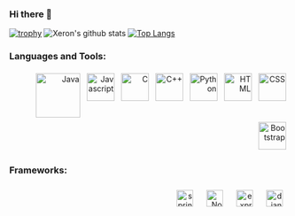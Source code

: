 ### Hi there 👋

<!--
**Xeron07/xeron07** is a ✨ _special_ ✨ repository because its `README.md` (this file) appears on your GitHub profile.

Here are some ideas to get you started:

- 🔭 I’m currently working on ...
- 🌱 I’m currently learning ...
- 👯 I’m looking to collaborate on ...
- 🤔 I’m looking for help with ...
- 💬 Ask me about ...
- 📫 How to reach me: ...
- 😄 Pronouns: ...
- ⚡ Fun fact: ...
-->

[![trophy](https://github-profile-trophy.vercel.app/?username=xeron07)](https://github.com/ryo-ma/github-profile-trophy)
![Xeron's github stats](https://github-readme-stats.vercel.app/api?username=xeron07&count_private=true)
[![Top Langs](https://github-readme-stats.vercel.app/api/top-langs/?username=xeron07&langs_count=8&hide=html,css&layout=compact)](https://github.com/xeron07/github-readme-stats)

### Languages and Tools:
<p align="right">
<img 
     src="https://images.vexels.com/media/users/3/166401/isolated/preview/b82aa7ac3f736dd78570dd3fa3fa9e24-java-programming-language-icon-by-vexels.png" 
     alt="Java" height="80" style="vertical-align:top; margin:4px">
<img 
     src="https://www.freepnglogos.com/uploads/javascript-png/javascript-vector-logo-yellow-png-transparent-javascript-vector-12.png" 
     alt="Javascript" height="50" style="vertical-align:top; margin:4px">
<img 
     src="https://cdn.iconscout.com/icon/free/png-512/c-programming-569564.png" 
     alt="C" height="50" style="vertical-align:top; margin:4px">
<img 
     src="https://img.icons8.com/color/452/c-plus-plus-logo.png" 
     alt="C++" height="50" style="vertical-align:top; margin:4px"> 
 <img 
     src="https://cdn3.iconfinder.com/data/icons/logos-and-brands-adobe/512/267_Python-512.png" 
     alt="Python" height="50" style="vertical-align:top; margin:4px">
<!--  <img 
     src="https://bashlogo.com/img/logo/jpg/full_colored_dark.jpg" 
     alt="Bash" height="50" style="vertical-align:top; margin:4px"> -->
<!--  <img 
     src="https://upload.wikimedia.org/wikipedia/commons/thumb/4/4f/Icon-Vim.svg/1200px-Icon-Vim.svg.png" 
     alt="Vim" height="50" style="vertical-align:top; margin:4px"> -->
  <img 
     src="https://www.w3.org/html/logo/downloads/HTML5_Logo_512.png" 
     alt="HTML" height="50" style="vertical-align:top; margin:4px">
  <img 
     src="https://upload.wikimedia.org/wikipedia/commons/thumb/d/d5/CSS3_logo_and_wordmark.svg/1200px-CSS3_logo_and_wordmark.svg.png" 
     alt="CSS" height="50" style="vertical-align:top; margin:4px">
  <img 
     src="https://getbootstrap.com/docs/4.0/assets/brand/bootstrap-social-logo.png" 
     alt="Bootstrap" height="50" style="vertical-align:top; margin:4px">
</p>

### Frameworks:
<p align="right">
<img 
     src="https://dzone.com/storage/temp/12434118-spring-boot-logo.png" 
     alt="spring-boot" height="30" style="vertical-align:top; margin:10px">
<img 
     src="https://www.logolynx.com/images/logolynx/08/08bc1e1ab432c9d956566b235925dd47.png" 
     alt="NodeJS" height="30" style="vertical-align:top; margin:10px">
<img 
     src="https://transang.me/content/images/2019/11/ExpressJS.png"
     alt="expressJS" height="30" style="vertical-align:top; margin:10px">
<img 
     src="https://www.vhv.rs/dpng/d/443-4430861_django-python-logo-png-png-download-django-python.png" 
     alt="django" height="30" style="vertical-align:top; margin:10px"> 
</p>
